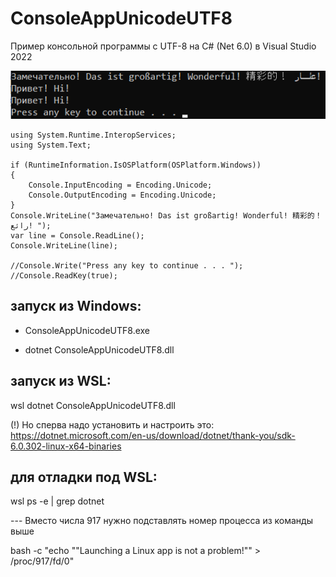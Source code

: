 # ConsoleAppUnicodeUTF8
Пример консольной программы с UTF-8 на C# (Net 6.0) в Visual Studio 2022

![srcreenshot](screenshot.png)

```
using System.Runtime.InteropServices;
using System.Text;

if (RuntimeInformation.IsOSPlatform(OSPlatform.Windows))
{
    Console.InputEncoding = Encoding.Unicode;
    Console.OutputEncoding = Encoding.Unicode;
}
Console.WriteLine("Замечательно! Das ist großartig! Wonderful! 精彩的！ رائع! ");
var line = Console.ReadLine();
Console.WriteLine(line);

//Console.Write("Press any key to continue . . . ");
//Console.ReadKey(true);

```
## запуск из Windows:
* ConsoleAppUnicodeUTF8.exe

* dotnet ConsoleAppUnicodeUTF8.dll

## запуск из WSL:
wsl dotnet ConsoleAppUnicodeUTF8.dll

(!) Но сперва надо установить и настроить это: https://dotnet.microsoft.com/en-us/download/dotnet/thank-you/sdk-6.0.302-linux-x64-binaries

## для отладки под WSL:

wsl ps -e  | grep dotnet

  --- Вместо числа 917 нужно подставлять номер процесса из команды выше

bash -c "echo ""Launching a Linux app is not a problem!"" > /proc/917/fd/0"
